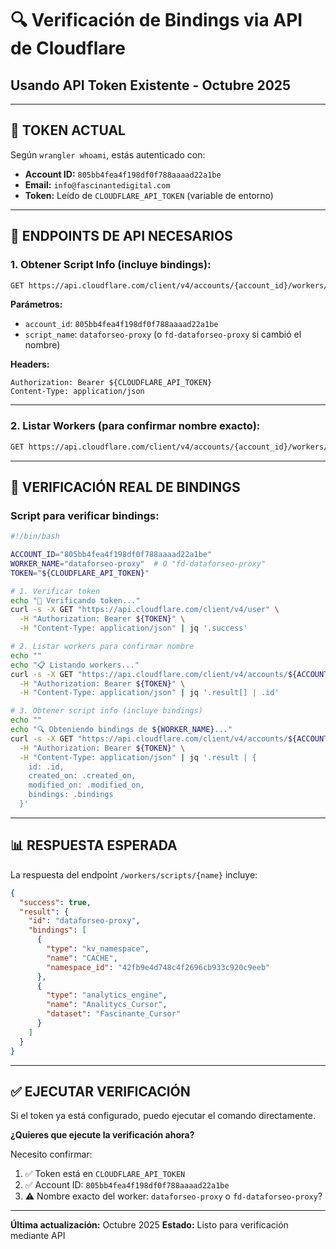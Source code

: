 # 🔍 Verificación de Bindings via API de Cloudflare
## Usando API Token Existente - Octubre 2025

---

## 🔑 **TOKEN ACTUAL**

Según `wrangler whoami`, estás autenticado con:
- **Account ID:** `805bb4fea4f198df0f788aaaad22a1be`
- **Email:** `info@fascinantedigital.com`
- **Token:** Leído de `CLOUDFLARE_API_TOKEN` (variable de entorno)

---

## 📡 **ENDPOINTS DE API NECESARIOS**

### **1. Obtener Script Info (incluye bindings):**

```bash
GET https://api.cloudflare.com/client/v4/accounts/{account_id}/workers/scripts/{script_name}
```

**Parámetros:**
- `account_id`: `805bb4fea4f198df0f788aaaad22a1be`
- `script_name`: `dataforseo-proxy` (o `fd-dataforseo-proxy` si cambió el nombre)

**Headers:**
```
Authorization: Bearer ${CLOUDFLARE_API_TOKEN}
Content-Type: application/json
```

---

### **2. Listar Workers (para confirmar nombre exacto):**

```bash
GET https://api.cloudflare.com/client/v4/accounts/{account_id}/workers/scripts
```

---

## 🎯 **VERIFICACIÓN REAL DE BINDINGS**

### **Script para verificar bindings:**

```bash
#!/bin/bash

ACCOUNT_ID="805bb4fea4f198df0f788aaaad22a1be"
WORKER_NAME="dataforseo-proxy"  # O "fd-dataforseo-proxy"
TOKEN="${CLOUDFLARE_API_TOKEN}"

# 1. Verificar token
echo "🔑 Verificando token..."
curl -s -X GET "https://api.cloudflare.com/client/v4/user" \
  -H "Authorization: Bearer ${TOKEN}" \
  -H "Content-Type: application/json" | jq '.success'

# 2. Listar workers para confirmar nombre
echo ""
echo "📋 Listando workers..."
curl -s -X GET "https://api.cloudflare.com/client/v4/accounts/${ACCOUNT_ID}/workers/scripts" \
  -H "Authorization: Bearer ${TOKEN}" \
  -H "Content-Type: application/json" | jq '.result[] | .id'

# 3. Obtener script info (incluye bindings)
echo ""
echo "🔍 Obteniendo bindings de ${WORKER_NAME}..."
curl -s -X GET "https://api.cloudflare.com/client/v4/accounts/${ACCOUNT_ID}/workers/scripts/${WORKER_NAME}" \
  -H "Authorization: Bearer ${TOKEN}" \
  -H "Content-Type: application/json" | jq '.result | {
    id: .id,
    created_on: .created_on,
    modified_on: .modified_on,
    bindings: .bindings
  }'
```

---

## 📊 **RESPUESTA ESPERADA**

La respuesta del endpoint `/workers/scripts/{name}` incluye:

```json
{
  "success": true,
  "result": {
    "id": "dataforseo-proxy",
    "bindings": [
      {
        "type": "kv_namespace",
        "name": "CACHE",
        "namespace_id": "42fb9e4d748c4f2696cb933c920c9eeb"
      },
      {
        "type": "analytics_engine",
        "name": "Analitycs_Cursor",
        "dataset": "Fascinante_Cursor"
      }
    ]
  }
}
```

---

## ✅ **EJECUTAR VERIFICACIÓN**

Si el token ya está configurado, puedo ejecutar el comando directamente.

**¿Quieres que ejecute la verificación ahora?**

Necesito confirmar:
1. ✅ Token está en `CLOUDFLARE_API_TOKEN`
2. ✅ Account ID: `805bb4fea4f198df0f788aaaad22a1be`
3. ⚠️ Nombre exacto del worker: `dataforseo-proxy` o `fd-dataforseo-proxy`?

---

**Última actualización:** Octubre 2025
**Estado:** Listo para verificación mediante API

